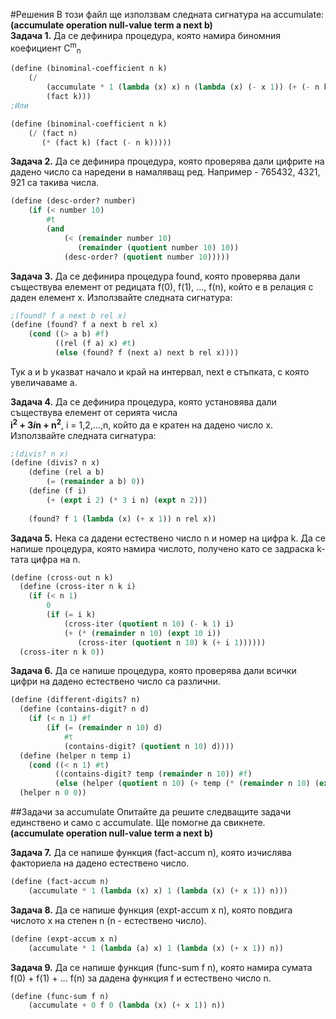 #Решения
В този файл ще използвам следната сигнатура на accumulate:
**(accumulate operation null-value term a next b)**  
**Задача 1.** Да се дефинира процедура, която намира биномния коефициент 
C<sup>m</sup><sub>n</sub>

```Scheme
(define (binominal-coefficient n k)
    (/
        (accumulate * 1 (lambda (x) x) n (lambda (x) (- x 1)) (+ (- n k) 1))
        (fact k)))
;Или

(define (binominal-coefficient n k)
    (/ (fact n)
       (* (fact k) (fact (- n k)))))
```

**Задача 2.** Да се дефинира процедура, която проверява дали цифрите на
дадено число са наредени в намаляващ ред.
Например - 765432, 4321, 921 са такива числа.

```Scheme
(define (desc-order? number)
    (if (< number 10)
        #t
        (and
            (< (remainder number 10)
               (remainder (quotient number 10) 10))
            (desc-order? (quotient number 10)))))
```

**Задача 3.** Да се дефинира процедура found, която проверява дали 
съществува елемент от редицата
f(0), f(1), ..., f(n), който е в релация с даден елемент х.
Използвайте следната сигнатура:
```Scheme
;(found? f a next b rel x)
(define (found? f a next b rel x)
    (cond ((> a b) #f)
          ((rel (f a) x) #t)
          (else (found? f (next a) next b rel x))))
```
Тук а и b указват начало и край на интервал, next е стъпката, с която
увеличаваме а.

**Задача 4.** Да се дефинира процедура, която установява дали
съществува елемент от серията числа  
**i<sup>2</sup> + 3*i*n + n<sup>2</sup>**, i = 1,2,...,n,
който да е кратен на дадено число х.
Използвайте следната сигнатура:
```Scheme
;(divis? n x)
(define (divis? n x)
    (define (rel a b)
        (= (remainder a b) 0))
    (define (f i)
        (+ (expt i 2) (* 3 i n) (expt n 2)))
    
    (found? f 1 (lambda (x) (+ x 1)) n rel x))
```

**Задача 5.** Нека са дадени естествено число n и номер на цифра k. Да се напише процедура,
която намира числото, получено като се задраска k-тата цифра на n.

```Scheme
(define (cross-out n k)
  (define (cross-iter n k i)
    (if (< n 1)
        0
        (if (= i k)
            (cross-iter (quotient n 10) (- k 1) i)
            (+ (* (remainder n 10) (expt 10 i)) 
               (cross-iter (quotient n 10) k (+ i 1))))))
  (cross-iter n k 0))
```

**Задача 6.** Да се напише процедура, която проверява дали всички цифри на
дадено естествено число са различни.

```Scheme
(define (different-digits? n)
  (define (contains-digit? n d)
    (if (< n 1) #f
        (if (= (remainder n 10) d)
            #t
            (contains-digit? (quotient n 10) d))))
  (define (helper n temp i)
    (cond ((< n 1) #t)
          ((contains-digit? temp (remainder n 10)) #f)
          (else (helper (quotient n 10) (+ temp (* (remainder n 10) (expt 10 i))) (+ i 1)))))
  (helper n 0 0))

```

##Задачи за accumulate
Опитайте да решите следващите задачи единствено и само с accumulate.
Ще помогне да свикнете.  
**(accumulate operation null-value term a next b)**  

**Задача 7.** Да се напише функция (fact-accum n), която изчислява факториела на дадено естествено число.
```Scheme
(define (fact-accum n)
    (accumulate * 1 (lambda (x) x) 1 (lambda (x) (+ x 1)) n)))
```
**Задача 8.** Да се напише функция (expt-accum x n), която повдига числото x на степен n (n - естествено число).
```Scheme
(define (expt-accum x n)
    (accumulate * 1 (lambda (a) x) 1 (lambda (x) (+ x 1)) n))
```
**Задача 9.** Да се напише функция (func-sum f n), която намира сумата f(0) + f(1) + ... f(n) за дадена функция f и естествено число n.
```Scheme
(define (func-sum f n)
    (accumulate + 0 f 0 (lambda (x) (+ x 1)) n))
```
